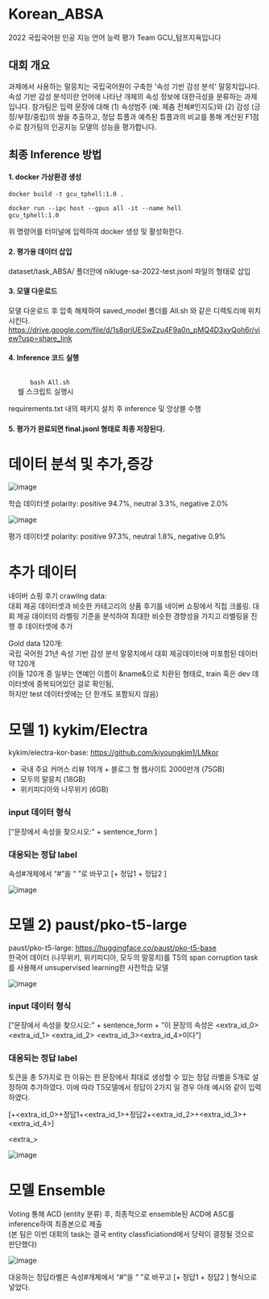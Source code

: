 # Korean_ABSA
2022 국립국어원 인공 지능 언어 능력 평가 Team GCU_텀프지옥입니다

## 대회 개요
과제에서 사용하는 말뭉치는 국립국어원이 구축한 '속성 기반 감성 분석' 말뭉치입니다. 속성 기반 감성 분석이란 언어에 나타난 개체의 속성 정보에 대한극성을 분류하는 과제입니다. 참가팀은 입력 문장에 대해 (1) 속성범주 (예: 제춤 전체#인지도)와 (2) 감성 (긍정/부정/중립)의 쌍을 추출하고, 정답 튜플과 예측된 튜플과의 비교를 통해 계산된 F1점수로 참가팀의 인공지능 모델의 성능을 평가합니다.

## 최종 Inference 방법

<!-- <img width="447" alt="image" src="https://user-images.githubusercontent.com/90828283/201530754-843e0f47-a262-4e1b-a54b-bf8499c0d9a7.png"> -->


#### 1. docker 가상환경 생성
<code>docker build -t gcu_tphell:1.0 .</code>



<code>docker run --ipc host --gpus all -it --name hell gcu_tphell:1.0</code>



위 명령어를 터미널에 입력하여 docker 생성 및 활성화한다.    



#### 2. 평가용 데이터 삽입

  dataset/task_ABSA/ 폴더안에 nikluge-sa-2022-test.jsonl 파일의 형태로 삽입
  


#### 3. 모델 다운로드

모델 다운로드 후 압축 해제하여 saved_model 폴더를 All.sh 와 같은 디렉토리에 위치시킨다.
https://drive.google.com/file/d/1s8qriUESwZzu4F9a0n_pMQ4D3xyQoh6r/view?usp=share_link

  
#### 4. Inference 코드 실행
  <code>
      bash All.sh
  </code>         쉘 스크립트 실행시
  
  
  
  requirements.txt 내의 패키지 설치 후 inference 및 앙상블 수행
  
  
  

#### 5. 평가가 완료되면 final.jsonl 형태로 최종 저장된다.  






# 데이터 분석 및 추가,증강

 ![image](https://user-images.githubusercontent.com/90828283/201529728-c976f302-663a-4675-8369-1ca00c5faa73.png)

 학습 데이터셋 polarity: positive 94.7%, neutral 3.3%, negative 2.0%

 ![image](https://user-images.githubusercontent.com/90828283/201529772-f6c25579-2f57-4b5b-8c24-61218bbc5a44.png)

 평가 데이터셋 polarity: positive 97.3%, neutral 1.8%, negative 0.9%

 <h1>추가 데이터</h1>

 네이버 쇼핑 후기 crawling data:   
 대회 제공 데이터셋과 비슷한 카테고리의 상품 후기를 네이버 쇼핑에서 직접 크롤링. 
 대회 제공 데이터의 라벨링 기준을 분석하여 최대한 비슷한 경향성을 가지고 라벨링을 진행 후 데이터셋에 추가  

 Gold data 120개:   
 국립 국어원 21년 속성 기반 감성 분석 말뭉치에서 대회 제공데이터에 미포함된 데이터 약 120개  
 (이들 120개 중 일부는 연예인 이름이 &name&으로 치환된 형태로, train 혹은 dev 데이터셋에 중복되어있던 걸로 확인됨,  
 하지만 test 데이터셋에는 단 한개도 포함되지 않음)


 # 모델 1) kykim/Electra
 kykim/electra-kor-base: https://github.com/kiyoungkim1/LMkor
 - 국내 주요 커머스 리뷰 1억개 + 블로그 형 웹사이트 2000만개 (75GB)
 - 모두의 말뭉치 (18GB)
 - 위키피디아와 나무위키 (6GB)  

 <h3>input 데이터 형식</h3>

 [“문장에서 속성을 찾으시오:” + sentence_form ]  

 <h3>대응되는 정답 label </h3>

 속성#개체에서 “#”을 “ ”로 바꾸고 [<pad>+ 정답1 + 정답2 ]  


 ![image](https://user-images.githubusercontent.com/90828283/201529418-202f7078-6fb1-492f-b18f-0e26b4e51bfa.png)

 # 모델 2) paust/pko-t5-large
 paust/pko-t5-large: https://huggingface.co/paust/pko-t5-base  
 한국어 데이터 (나무위키, 위키피디아, 모두의 말뭉치)를 T5의 span corruption task를 사용해서 unsupervised learning한 사전학습 모델  

 ![image](https://user-images.githubusercontent.com/90828283/201529508-415252bf-d3a2-4f0e-be42-43c45c44ebc4.png)

 <h3>input 데이터 형식</h3>

 [“문장에서 속성을 찾으시오:” + sentence_form + “이 문장의 속성은 <extra_id_0> <extra_id_1> <extra_id_2> <extra_id_3><extra_id_4>이다”]

 <h3>대응되는 정답 label </h3>
 <extra_id_>토큰을 총 5가지로 한 이유는 한 문장에서 최대로 생성할 수 있는 정답 라벨을 5개로 설정하여 추가하였다.  
 이에 따라 T5모델에서 정답이 2가지 일 경우 아래 예시와 같이 입력하였다.

 [<pad>+<extra_id_0>+정답1+<extra_id_1>+정답2+<extra_id_2>+<extra_id_3>+<extra_id_4>]

 <extra_>

 ![image](https://user-images.githubusercontent.com/90828283/201529530-0dff0751-fd86-42f4-9407-1efc3f8fb3c8.png)

 # 모델 Ensemble

 Voting 통해 ACD (entity 분류) 후, 최종적으로 ensemble된 ACD에 ASC를 inference하여 최종본으로 제출  
 (본 팀은 이번 대회의 task는 결국 entity classficiationd에서 당락이 결정될 것으로 판단했다)

 ![image](https://user-images.githubusercontent.com/90828283/201529666-6961ef72-08a4-4585-9464-a5446a802b48.png)



 대응하는 정답라벨은 속성#개체에서 “#”을 “ ”로 바꾸고 [<pad>+ 정답1 + 정답2 ] 형식으로 넣었다.
